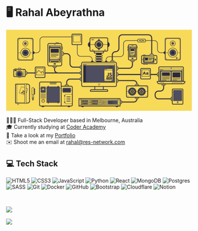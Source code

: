 # 🖥️ Rahal Abeyrathna

![javascript-image](javascript.gif)

👨🏽‍💻 Full-Stack Developer based in Melbourne, Australia<br>🎓 Currently studying at [Coder Academy](https://coderacademy.edu.au/)<br>📕 Take a look at my [Portfolio](https://portfolio.rabeyrathna.com/)<br>✉️ Shoot me an email at rahal@res-network.com



## 💻 Tech Stack
<!-- Badges from https://github.com/Ileriayo/markdown-badges -->
![HTML5](https://img.shields.io/badge/html5-%23E34F26.svg?style=for-the-badge&logo=html5&logoColor=white)
![CSS3](https://img.shields.io/badge/css3-%231572B6.svg?style=for-the-badge&logo=css3&logoColor=white)
![JavaScript](https://img.shields.io/badge/javascript-%23323330.svg?style=for-the-badge&logo=javascript&logoColor=%23F7DF1E)
![Python](https://img.shields.io/badge/python-3670A0?style=for-the-badge&logo=python&logoColor=ffdd54)
![React](https://img.shields.io/badge/react-%2320232a.svg?style=for-the-badge&logo=react&logoColor=%2361DAFB) ![MongoDB](https://img.shields.io/badge/MongoDB-%234ea94b.svg?style=for-the-badge&logo=mongodb&logoColor=white) 
![Postgres](https://img.shields.io/badge/postgres-%23316192.svg?style=for-the-badge&logo=postgresql&logoColor=white)
![SASS](https://img.shields.io/badge/SASS-hotpink.svg?style=for-the-badge&logo=SASS&logoColor=white)
![Git](https://img.shields.io/badge/git-%23F05033.svg?style=for-the-badge&logo=git&logoColor=white)
![Docker](https://img.shields.io/badge/docker-%230db7ed.svg?style=for-the-badge&logo=docker&logoColor=white)
![GitHub](https://img.shields.io/badge/github-%23121011.svg?style=for-the-badge&logo=github&logoColor=white)
![Bootstrap](https://img.shields.io/badge/bootstrap-%238511FA.svg?style=for-the-badge&logo=bootstrap&logoColor=white)
![Cloudflare](https://img.shields.io/badge/Cloudflare-F38020?style=for-the-badge&logo=Cloudflare&logoColor=white)
![Notion](https://img.shields.io/badge/Notion-%23000000.svg?style=for-the-badge&logo=notion&logoColor=white)


<br>

![](https://github-readme-stats.vercel.app/api/top-langs/?username=RAbeyrathna&theme=dark&hide_border=false&include_all_commits=true&count_private=false&layout=compact)

![](https://github-readme-streak-stats.herokuapp.com/?user=RAbeyrathna&theme=dark&hide_border=false)

